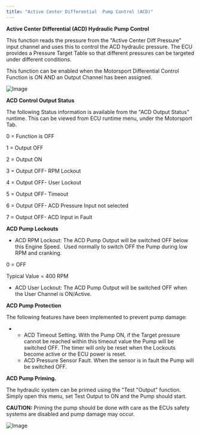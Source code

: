 ```yaml
---
title: "Active Center Differential  Pump Control (ACD)"
---
```


**Active Center Differential (ACD) Hydraulic Pump Control**



This function reads the pressure from the "Active Center Diff Pressure" input channel and uses this to control the ACD hydraulic pressure. The ECU provides a Pressure Target Table so that different pressures can be targeted under different conditions.&nbsp;


This function can be enabled when the Motorsport Differential Control Function is ON AND an Output Channel has been assigned. &nbsp;


![Image](</lib/Untitled49.png>)



**ACD Control Output Status**


The following Status information is available from the "ACD Output Status" runtime. This can be viewed from ECU runtime menu, under the Motorsport Tab.


&#48; = Function is OFF

&#49; = Output OFF

&#50; = Output ON

&#51; = Output OFF- RPM Lockout

&#52; = Output OFF- User Lockout

&#53; = Output OFF- Timeout

&#54; = Output OFF- ACD Pressure Input not selected

&#55; = Output OFF- ACD Input in Fault



**ACD Pump Lockouts**


* ACD RPM Lockout: The ACD Pump Output will be switched OFF below this Engine Speed.&nbsp; Used normally to switch OFF the Pump during low RPM and cranking.&nbsp;


&#48; = OFF

Typical Value = 400 RPM


* ACD User Lockout: The ACD Pump Output will be switched OFF when the User Channel is ON/Active.


**ACD Pump Protection**


The following features have been implemented to prevent pump damage:


* &nbsp;
  * ACD Timeout Setting. With the Pump ON, if the Target pressure cannot be reached within this timeout value the Pump will be switched OFF. The timer will only be reset when the Lockouts become active or the ECU power is reset.
  * ACD Pressure Sensor Fault. When the sensor is in fault the Pump will be switched OFF.


**ACD Pump Priming.**


The hydraulic system can be primed using the "Test "Output" function. Simply open this menu, set Test Output to ON and the Pump should start.


**CAUTION:** Priming the pump should be done with care as the ECUs safety systems are disabled and pump damage may occur.


![Image](</lib/NewItem90.png>)


